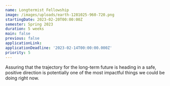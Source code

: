 ```yaml
---
name: Longtermist Fellowship
image: /images/uploads/earth-1281025-960-720.png
startingDate: 2023-02-20T00:00:00Z
semester: Spring 2023
duration: 5 weeks
main: false
previous: false
applicationLink:
applicationDeadline: '2023-02-14T00:00:00.000Z'
priority: 5
---
```

Assuring that the trajectory for the long-term future is heading in a safe, positive direction is potentially one of the most impactful things we could be doing right now.